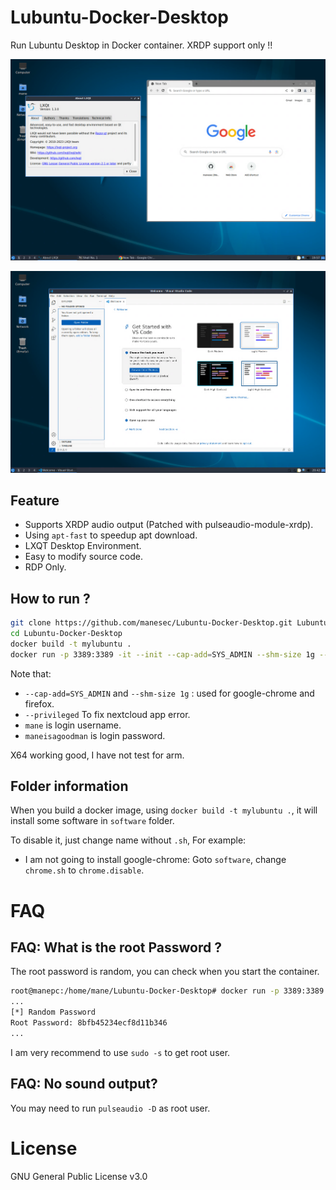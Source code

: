 # Lubuntu-Docker-Desktop
Run Lubuntu Desktop in Docker container.  XRDP support only !!

![image](img/1.png)

![image](img/2.png)


## Feature
+ Supports XRDP audio output (Patched with pulseaudio-module-xrdp).
+ Using `apt-fast` to speedup apt download.
+ LXQT Desktop Environment.
+ Easy to modify source code.
+ RDP Only.

## How to run ?

``` bash
git clone https://github.com/manesec/Lubuntu-Docker-Desktop.git Lubuntu-Docker-Desktop
cd Lubuntu-Docker-Desktop
docker build -t mylubuntu .
docker run -p 3389:3389 -it --init --cap-add=SYS_ADMIN --shm-size 1g --privileged --rm mylubuntu /bin/RunOnce.sh mane maneisagoodman
```

Note that: 
+ `--cap-add=SYS_ADMIN` and `--shm-size 1g` : used for google-chrome and firefox.
+ `--privileged` To fix nextcloud app error.
+ `mane` is login username.
+ `maneisagoodman` is login password.

X64 working good, I have not test for arm.

## Folder information

When you build a docker image, using `docker build -t mylubuntu .`, it will install some software in `software` folder.

To disable it, just change name without `.sh`, For example:

+ I am not going to install google-chrome: Goto `software`, change `chrome.sh` to `chrome.disable`.


# FAQ

## FAQ: What is the root Password ?

The root password is random, you can check when you start the container.

```bash
root@manepc:/home/mane/Lubuntu-Docker-Desktop# docker run -p 3389:3389 -it --init --cap-add=SYS_ADMIN --privileged --shm-size 1g --rm mylubuntu /bin/RunOnce.sh mane maneisagoodman
...
[*] Random Password
Root Password: 8bfb45234ecf8d11b346
...
```

I am very recommend to use `sudo -s` to get root user.

## FAQ: No sound output?

You may need to run `pulseaudio -D` as root user.

# License 
GNU General Public License v3.0
